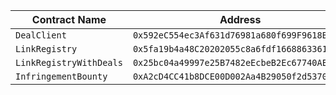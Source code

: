| Contract Name           | Address                                      |
| ----------------------- | -------------------------------------------- |
| `DealClient`            | `0x592eC554ec3Af631d76981a680f699F9618B5687` |
| `LinkRegistry`          | `0x5fa19b4a48C20202055c8a6fdf16688633617D50` |
| `LinkRegistryWithDeals` | `0x25bc04a49997e25B7482eEcbeB2Ec67740AEd5a6` |
| `InfringementBounty`    | `0xA2cD4CC41b8DCE00D002Aa4B29050f2d53705400` |
